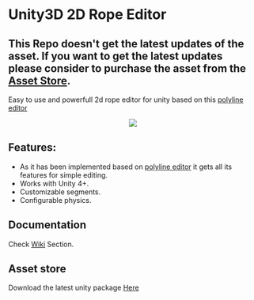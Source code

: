# Unity3D 2D Rope Editor


## This Repo doesn't get the latest updates of the asset. If you want to get the latest updates please consider to purchase the asset from the [Asset Store](	http://u3d.as/t47).


Easy to use and powerfull 2d rope editor for unity based on  this [polyline editor](https://github.com/Dandarawy/Unity3DPolylineEditor)

<p align="center">
  <img src="https://dl.dropbox.com/s/ce475g1adon1luj/cover-mini.png?dl=0">
</p>

## Features:
- As it has been implemented based on [polyline editor](https://github.com/Dandarawy/Unity3DPolylineEditor) it gets all its features for simple editing.
- Works with Unity 4+.
- Customizable segments.
- Configurable physics.

## Documentation
Check [Wiki](https://github.com/Dandarawy/Unity3D_2DRopeEditor) Section.


## Asset store
Download the latest unity package [Here](	http://u3d.as/t47)
